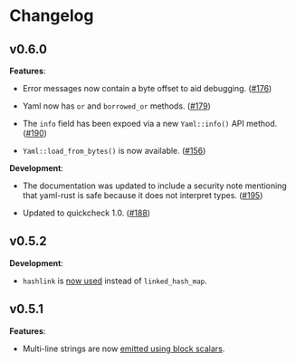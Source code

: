 # Changelog

## v0.6.0

**Features**:

- Error messages now contain a byte offset to aid debugging.
  ([#176](https://github.com/chyh1990/yaml-rust/pull/176))

- Yaml now has `or` and `borrowed_or` methods.
  ([#179](https://github.com/chyh1990/yaml-rust/pull/179))

- The `info` field has been expoed via a new `Yaml::info()` API method.
  ([#190](https://github.com/chyh1990/yaml-rust/pull/190))

- `Yaml::load_from_bytes()` is now available.
  ([#156](https://github.com/chyh1990/yaml-rust/pull/156))

**Development**:

- The documentation was updated to include a security note mentioning that
  yaml-rust is safe because it does not interpret types.
  ([#195](https://github.com/chyh1990/yaml-rust/pull/195))

- Updated to quickcheck 1.0.
  ([#188](https://github.com/chyh1990/yaml-rust/pull/188))


## v0.5.2

**Development**:

- `hashlink` is [now used](https://github.com/chyh1990/yaml-rust/pull/157)
  instead of `linked_hash_map`.


## v0.5.1

**Features**:

- Multi-line strings are now [emitted using block scalars](https://github.com/chyh1990/yaml-rust/pull/136).
